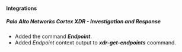 
#### Integrations
##### Palo Alto Networks Cortex XDR - Investigation and Response
- Added the command ***Endpoint***.
- Added *Endpoint* context output to ***xdr-get-endpoints*** coommand.
